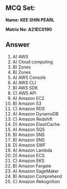 ## MCQ Set:

**Name: KEE SHIN PEARL**

**Matrix No: A21EC0190**

## Answer
1. A) AWS
2. A) Cloud computing
3. B) Zones
4. B) Zones
5. A) AWS Console
6. A) AWS CLI
7. B) AWS SDK
8. C) AWS API
9. A) Amazon EC2
10. B) Amazon S3
11. C) Amazon RDS
12. A) Amazon DynamoDB
13. C) Amazon Redshift
14. D) Amazon ElastiCache
15. A) Amazon SQS
16. B) Amazon SNS
17. B) Amazon SNS
18. D) Amazon SWF
19. A) Amazon Lambda
20. D) Amazon ECS
21. C) Amazon EKS
22. B) Amazon Fargate
23. A) Amazon SageMaker
24. B) Amazon Comprehend
25. C) Amazon Rekognition
